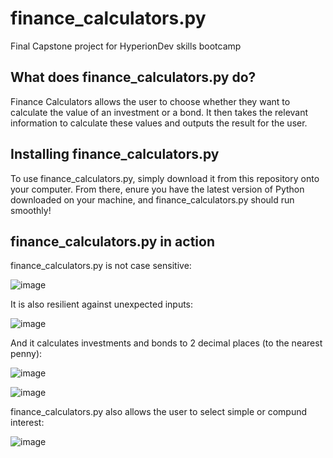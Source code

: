 # finance_calculators.py
Final Capstone project for HyperionDev skills bootcamp

## What does finance_calculators.py do?
Finance Calculators allows the user to choose whether they want to calculate the value of an investment or a bond.
It then takes the relevant information to calculate these values and outputs the result for the user.

## Installing finance_calculators.py
To use finance_calculators.py, simply download it from this repository onto your computer. From there, enure you have the latest version of Python downloaded on your machine, and finance_calculators.py should run smoothly!

## finance_calculators.py in action
finance_calculators.py is not case sensitive:

![image](https://github.com/T-Farrand/finalCapstone/assets/138404468/072e2475-a2d2-4716-a85a-ef3b7e6bfa0c)

It is also resilient against unexpected inputs:

![image](https://github.com/T-Farrand/finalCapstone/assets/138404468/367fee8c-2ea0-42ba-bec1-e72503945bd9)

And it calculates investments and bonds to 2 decimal places (to the nearest penny):

![image](https://github.com/T-Farrand/finalCapstone/assets/138404468/96c56e75-e848-40e8-a746-ac80ffd84870)

![image](https://github.com/T-Farrand/finalCapstone/assets/138404468/843e3071-fcc2-4812-a649-ee7f037d4185)

finance_calculators.py also allows the user to select simple or compund interest:

![image](https://github.com/T-Farrand/finalCapstone/assets/138404468/3da710ce-314c-4561-948b-60c419606266)
